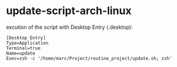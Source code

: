 # update-script-arch-linux

excution of the script with Desktop Entry (.desktop):
```
[Desktop Entry]
Type=Application
Terminal=true
Name=update
Exec=zsh -c '/home/marc/Project/routine_project/update.sh; zsh'
```